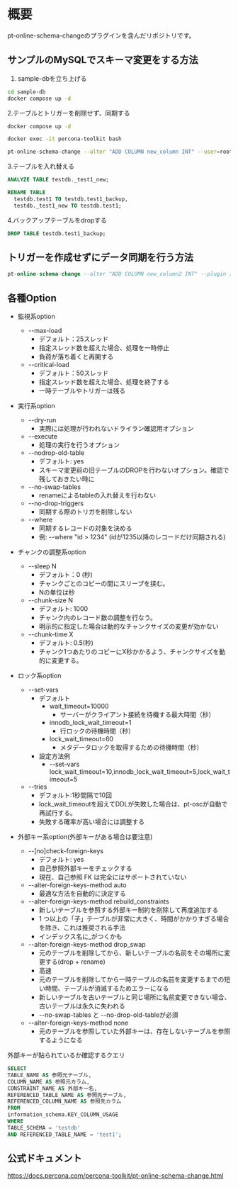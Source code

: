 # 概要

pt-online-schema-changeのプラグインを含んだリポジトリです。

## サンプルのMySQLでスキーマ変更をする方法

1. sample-dbを立ち上げる

```bash
cd sample-db
docker compose up -d
```

2.テーブルとトリガーを削除せず、同期する

```bash
docker compose up -d

docker exec -it percona-toolkit bash

pt-online-schema-change --alter "ADD COLUMN new_column INT" --user=root --password=root --host=127.0.0.1 --port=3306 D=testdb,t=test1 --no-swap-tables --no-drop-triggers --execute
```

3.テーブルを入れ替える

```sql
ANALYZE TABLE testdb._test1_new;

RENAME TABLE
  testdb.test1 TO testdb.test1_backup,
  testdb._test1_new TO testdb.test1;
```

4.バックアップテーブルをdropする

```sql
DROP TABLE testdb.test1_backup;
```

## トリガーを作成せずにデータ同期を行う方法

```sql
pt-online-schema-change --alter "ADD COLUMN new_column2 INT" --plugin /plugins/SkipCreateTriggers.pm --user=root --password=root --host=127.0.0.1 --port=3306 D=testdb,t=test1 --no-swap-tables --no-drop-new-table --execute
```

## 各種Option

- 監視系option
  - --max-load
    - デフォルト：25スレッド
    - 指定スレッド数を超えた場合、処理を一時停止
    - 負荷が落ち着くと再開する
  - --critical-load
    - デフォルト：50スレッド
    - 指定スレッド数を超えた場合、処理を終了する
    - 一時テーブルやトリガーは残る

- 実行系option
  - --dry-run
    - 実際には処理が行われないドライラン確認用オプション
  - --execute
    - 処理の実行を行うオプション
  - --nodrop-old-table
    - デフォルト: yes
    - スキーマ変更前の旧テーブルのDROPを行わないオプション。確認で残しておきたい時に
  - --no-swap-tables
    - renameによるtableの入れ替えを行わない
  - --no-drop-triggers
    - 同期する際のトリガを削除しない
  - --where
    - 同期するレコードの対象を決める
    - 例: --where "id > 1234" (idが1235以降のレコードだけ同期される)

- チャンクの調整系option
  - --sleep N
    - デフォルト：0 (秒)
    - チャンクごとのコピーの間にスリープを挟む。
    - Nの単位は秒
  - --chunk-size N
    - デフォルト: 1000
    - チャンク内のレコード数の調整を行なう。
    - 明示的に指定した場合は動的なチャンクサイズの変更が効かない
  - --chunk-time X
    - デフォルト: 0.5(秒)
    - チャンク1つあたりのコピーにX秒かかるよう、チャンクサイズを動的に変更する。

- ロック系option
  - --set-vars
    - デフォルト
      - wait_timeout=10000
        - サーバーがクライアント接続を待機する最大時間（秒）
      - innodb_lock_wait_timeout=1
        - 行ロックの待機時間（秒）
      - lock_wait_timeout=60
        - メタデータロックを取得するための待機時間（秒）
    - 設定方法例
      - --set-vars lock_wait_timeout=10,innodb_lock_wait_timeout=5,lock_wait_timeout=5
  - --tries
    - デフォルト:1秒間隔で10回
    - lock_wait_timeoutを超えてDDLが失敗した場合は、pt-oscが自動で再試行する。
    - 失敗する確率が高い場合には調整する

- 外部キー系option(外部キーがある場合は要注意)
  - --[no]check-foreign-keys
    - デフォルト: yes
    - 自己参照外部キーをチェックする
    - 現在、自己参照 FK は完全にはサポートされていない
  - --alter-foreign-keys-method auto
    - 最適な方法を自動的に決定する
  - --alter-foreign-keys-method rebuild_constraints
    - 新しいテーブルを参照する外部キー制約を削除して再度追加する
    - 1 つ以上の「子」テーブルが非常に大きく、時間がかかりすぎる場合を除き、これは推奨される手法
    - インデックス名に_がつくかも
  - --alter-foreign-keys-method drop_swap
    - 元のテーブルを削除してから、新しいテーブルの名前をその場所に変更する(drop + rename)
    - 高速
    - 元のテーブルを削除してから一時テーブルの名前を変更するまでの短い時間、テーブルが消滅するためエラーになる
    - 新しいテーブルを古いテーブルと同じ場所に名前変更できない場合、古いテーブルは永久に失われる
    - --no-swap-tables と --no-drop-old-tableが必須
  - --alter-foreign-keys-method none
    - 元のテーブルを参照していた外部キーは、存在しないテーブルを参照するようになる

外部キーが貼られているか確認するクエリ

```sql
SELECT
TABLE_NAME AS 参照元テーブル,
COLUMN_NAME AS 参照元カラム,
CONSTRAINT_NAME AS 外部キー名,
REFERENCED_TABLE_NAME AS 参照先テーブル,
REFERENCED_COLUMN_NAME AS 参照先カラム
FROM
information_schema.KEY_COLUMN_USAGE
WHERE
TABLE_SCHEMA = 'testdb'
AND REFERENCED_TABLE_NAME = 'test1';
```

## 公式ドキュメント

<https://docs.percona.com/percona-toolkit/pt-online-schema-change.html>
